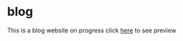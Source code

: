 # blog
This is a blog website on progress
click [here](https://iamsujitroy.github.io/blog/) to see preview
